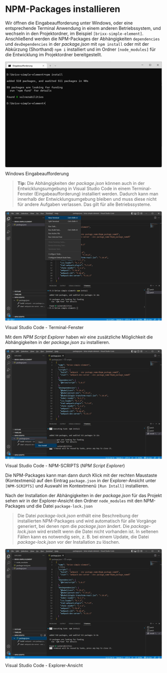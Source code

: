 # NPM-Packages installieren

Wir öffnen die Eingabeaufforderung unter Windows, oder eine entsprechende Terminal Anwendung in einem anderen Betriebssystem, und wechseln in den Projektordner, im Beispiel `[brixx-simple-element]`. Anschließend werden die NPM-Packages der Abhängigkeiten `dependencies` und `devDependencies` in der _package.json_ mit `npm install` oder mit der Abkürzung (Shorthand) `npm i` installiert und im Ordner `[node_modules]` für die Entwicklung im Projektordner bereitgestellt.

<img src="../assets/images/npm-install.webp" style="margin-bottom: -5px; width: 600px;" />

Windows Eingabeaufforderung

> **Tip:** Die Abhängigkeiten der _package.json_ können auch in der Entwicklungsumgebung in Visual Studio Code in einem Terminal-Fenster (Eingabeaufforderung) installiert werden. Dadurch kann man innerhalb der Entwicklungsumgebung bleiben und muss diese nicht für andere Aufgaben verlassen. Das gilt für alle Betriebssysteme.

<img src="../assets/images/vscode-npm-install-01.webp" style="margin-bottom: -5px; width: 600px;" />

Visual Studio Code - Terminal-Fenster

Mit dem _NPM Script Explorer_ haben wir eine zusätzliche Möglichkeit die Abhängigkeiten in der _package.json_ zu installieren.

<img src="../assets/images/vscode-npm-install-02.webp" style="margin-bottom: -5px; width: 600px;" />

Visual Studio Code - NPM-SCRIPTS (_NPM Script Explorer_)

Die NPM-Packages kann man dann durch Klick mit der rechten Maustaste (Kontextmenü) auf den Eintrag `package.json` in der Explorer-Ansicht unter `[NPM-SCRIPTS]` und Auswahl im Kontextmenü `[Run Intall]` installieren.

Nach der Installation der Abhängigkeiten in der _package.json_ für das Projekt sehen wir in der Explorer-Ansicht den Ordner `node_modules` mit den NPM-Packages und die Datei `package-lock.json`

> Die Datei _package-lock.json_ enthält eine Beschreibung der installierten NPM-Packages und wird automatisch für alle Vorgänge generiert, bei denen npm die _package.json_ ändert. Die _package-lock.json_ wird erstellt wenn die Datei nicht vorhanden ist. In seltenen Fällen kann es notwendig sein, z. B. bei einem Update, die Datei _package-lock.json_ vor der Installation zu löschen.

<img src="../assets/images/vscode-node-modules.webp" style="margin-bottom: -5px; width: 600px;" />

Visual Studio Code - Explorer-Ansicht
